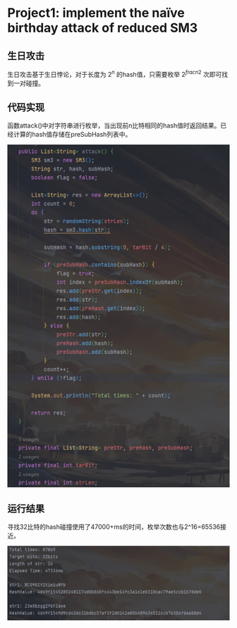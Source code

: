 # Project1: implement the naïve birthday attack of reduced SM3

## 生日攻击

生日攻击基于生日悖论，对于长度为 $2^n$ 的hash值，只需要枚举 $2^{frac{n}{2}}$ 次即可找到一对碰撞。

## 代码实现

函数attack()中对字符串进行枚举，当出现前n比特相同的hash值时返回结果。已经计算的hash值存储在preSubHash列表中。

![Alt text](2.png)

## 运行结果

寻找32比特的hash碰撞使用了47000+ms的时间，枚举次数也与2^16=65536接近。

![Alt text](1.png)
